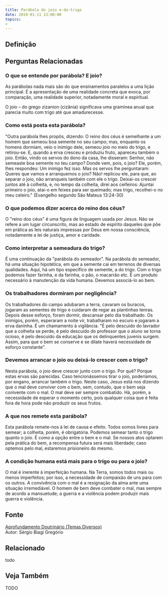```yaml
---
title: Parábola do joio e-do-trigo
date: 2019-01-11 13:00:00
topics: 
- 
---
```


## Definição


## Perguntas Relacionadas

### O que se entende por parábola? E joio?
As parábolas nada mais são do que ensinamentos paralelos a uma lição
principal. É a apresentação de uma realidade concreta que evoca, por
comparação, uma realidade superior, notadamente moral e espiritual.

O joio – do grego zizanion (cizânia) significava uma gramínea
anual que parecia muito com trigo até que amadurecesse.

### Como está posta esta parábola?
"Outra parábola lhes propôs, dizendo: O reino dos céus é semelhante a um
homem que semeou boa semente no seu campo; mas, enquanto os homens
dormiam, veio o inimigo dele, semeou joio no meio do trigo, e
retirou-se. E, quando a erva cresceu e produziu fruto, apareceu também o
joio. Então, vindo os servos do dono da casa, lhe disseram: Senhor, não
semeaste boa semente no teu campo? Donde vem, pois, o joio? Ele, porém,
lhes respondeu: Um inimigo fez isso. Mas os servos lhe perguntaram:
Queres que vamos e arranquemos o joio? Não! replicou ele, para que, ao
separar o joio, não arranqueis também com ele o trigo. Deixai-os crescer
juntos até à colheita, e, no tempo da colheita, direi aos ceifeiros:
Ajuntai primeiro o joio, atai-o em feixes para ser queimado; mas trigo,
recolhei-o no meu celeiro." (Evangelho segundo São Mateus 13:24-30)

### O que podemos dizer acerca do reino dos céus?
O "reino dos céus" é uma figura de linguagem usada por Jesus. Não se
refere a um lugar circunscrito, mas ao estado de espírito daqueles que
põe em prática as leis naturais impressas por Deus em nossa consciência,
notadamente a lei de justiça, amor e caridade.

### Como interpretar a semeadura do trigo?
É uma continuação da "parábola do semeador". Na parábola do semeador, há
uma situação hipotética, em que a semente cai em terrenos de diversas
qualidades. Aqui, há um tipo específico de semente, a do trigo. Com o
trigo podemos fazer farinha, e da farinha, o pão, o macarrão etc. É um
produto necessário à manutenção da vida humana. Devemos associá-lo ao
bem.

### Os trabalhadores dormiram por negligência?
Os trabalhadores do campo adubaram a terra, cavaram os buracos, jogaram
as sementes de trigo e cuidaram de regar as plantinhas tenras. Depois
desse esforço, foram dormir, descansar pelo dia trabalhado. Os inimigos,
porém, esperaram a noite vir, trabalharam no escuro e jogaram a erva
daninha. É um chamamento à vigilância. "É pelo descuido do lavrador que
a colheita se perde, é pelo descuido do professor que o aluno se torna
ocioso, é pelo descuido da educação que os delinquentes juvenis surgem.
Assim, para que o bem se conserve e se dilate haverá necessidade de
esforço constante".

### Devemos arrancar o joio ou deixá-lo crescer com o trigo?
Nesta parábola, o joio deve crescer junto com o trigo. Por quê? Porque
estas ervas são parecidas. Caso tencionássemos tirar o joio, poderíamos,
por engano, arrancar também o trigo. Neste caso, Jesus está nos dizendo
que o mal deve conviver com o bem, sem, contudo, que o bem seja
conivente com o mal. O mal deve ser sempre combatido. Há, porém, a
necessidade de esperar o momento certo, pois qualquer coisa que é feita
fora de hora pode não produzir os seus frutos.

### A que nos remete esta parábola?
Esta parábola remete-nos à lei de causa e efeito. Todos somos livres
para semear; a colheita, porém, é obrigatória. Podemos semear tanto o
trigo quanto o joio. É como a opção entre o bem e o mal. Se nossos atos
optarem pela prática do bem, a recompensa futura será mais liberdade;
caso optemos pelo mal, estaremos prisioneiro do mesmo.

### A condição humana está mais para o trigo ou para o joio?
O mal é inerente à imperfeição humana. Na Terra, somos todos mais ou
menos imperfeitos; por isso, a necessidade de compaixão de uns para com
os outros. A convivência com o mal é a resignação da alma ante uma
situação irremediável. O homem de bem deve combater o mal, mas sempre de
acordo a mansuetude; a guerra e a violência podem produzir mais guerra e
violência.






## Fonte
[Aprofundamento Doutrinário (Temas Diversos)](https://sites.google.com/view/aprofundamentodoutrinario/parábola-do-joio-e-do-trigo)  
Autor: Sérgio Biagi Gregório



## Relacionado
todo

## Veja Também
TODO


